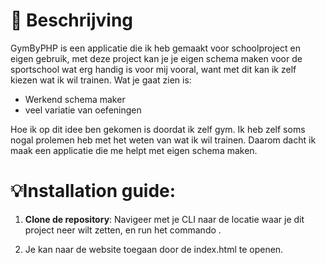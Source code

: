 # 📖 Beschrijving

GymByPHP is een applicatie die ik heb gemaakt voor schoolproject en eigen gebruik, met deze project kan je je eigen schema maken voor de sportschool wat erg handig is voor mij vooral, want met dit kan ik zelf kiezen wat ik wil trainen. Wat je gaat zien is: 

- Werkend schema maker
- veel variatie van oefeningen

Hoe ik op dit idee ben gekomen is doordat ik zelf gym. Ik heb zelf soms nogal prolemen heb met het weten van wat ik wil trainen. Daarom dacht ik maak een applicatie die me helpt met eigen schema maken.

# 💡Installation guide:
1. **Clone de repository**: Navigeer met je CLI naar de locatie waar je dit project neer wilt zetten, en run het commando .

2. Je kan naar de website toegaan door de index.html te openen.